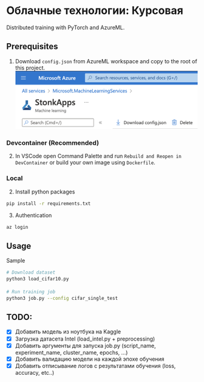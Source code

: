 # Облачные технологии: Курсовая
Distributed training with PyTorch and AzureML.

## Prerequisites

1. Download ```config.json``` from AzureML workspace and copy to the root of this project.
![](res/azure_config.png)

### Devcontainer (Recommended)
2. In VSCode open Command Palette and run ```Rebuild and Reopen in DevContainer``` or build your own image using ```Dockerfile```.

### Local
2. Install python packages
```bash
pip install -r requirements.txt
```

3. Authentication
```bash
az login
```

## Usage
Sample
```bash
# Download dataset
python3 load_cifar10.py

# Run training job
python3 job.py --config cifar_single_test
```

## TODO:
- [x] Добавить модель из ноутбука на Kaggle
- [x] Загрузка датасета Intel (load_intel.py + preprocessing)
- [x] Добавить аргументы для запуска job.py (script_name, experiment_name, cluster_name, epochs, ...)
- [x] Добавить валидацию модели на каждой эпохе обучения
- [x] Добавить отписывание логов с результатами обучения (loss, accuracy, etc..)
